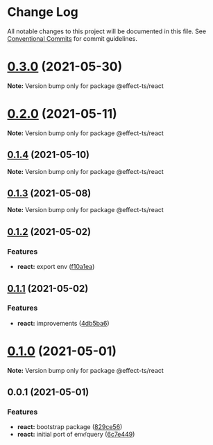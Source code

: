 # Change Log

All notable changes to this project will be documented in this file.
See [Conventional Commits](https://conventionalcommits.org) for commit guidelines.

# [0.3.0](https://github.com/Effect-TS/react/compare/@effect-ts/react@0.2.0...@effect-ts/react@0.3.0) (2021-05-30)

**Note:** Version bump only for package @effect-ts/react





# [0.2.0](https://github.com/Effect-TS/react/compare/@effect-ts/react@0.1.4...@effect-ts/react@0.2.0) (2021-05-11)

**Note:** Version bump only for package @effect-ts/react





## [0.1.4](https://github.com/Effect-TS/react/compare/@effect-ts/react@0.1.3...@effect-ts/react@0.1.4) (2021-05-10)

**Note:** Version bump only for package @effect-ts/react





## [0.1.3](https://github.com/Effect-TS/react/compare/@effect-ts/react@0.1.2...@effect-ts/react@0.1.3) (2021-05-08)

**Note:** Version bump only for package @effect-ts/react





## [0.1.2](https://github.com/Effect-TS/react/compare/@effect-ts/react@0.1.1...@effect-ts/react@0.1.2) (2021-05-02)


### Features

* **react:** export env ([f10a1ea](https://github.com/Effect-TS/react/commit/f10a1eac765f197c6d1fbcc559583fb6c251d348))





## [0.1.1](https://github.com/Effect-TS/react/compare/@effect-ts/react@0.1.0...@effect-ts/react@0.1.1) (2021-05-02)


### Features

* **react:** improvements ([4db5ba6](https://github.com/Effect-TS/react/commit/4db5ba6b1b49f0f7678cada2a2ef1c44f6deb6d0))





# [0.1.0](https://github.com/Effect-TS/react/compare/@effect-ts/react@0.0.1...@effect-ts/react@0.1.0) (2021-05-01)

**Note:** Version bump only for package @effect-ts/react





## 0.0.1 (2021-05-01)


### Features

* **react:** bootstrap package ([829ce56](https://github.com/Effect-TS/react/commit/829ce566dcadf63b296f5f9c971658b94a6a265a))
* **react:** initial port of env/query ([6c7e449](https://github.com/Effect-TS/react/commit/6c7e449386a361fd78df804eea57e2b73dfbc823))
